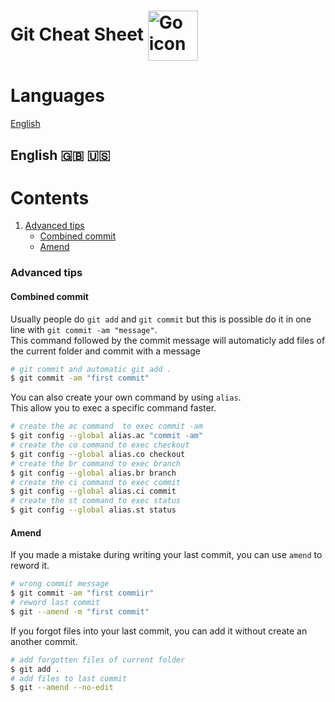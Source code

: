# Git Cheat Sheet <img align="center" width="80" height="80" src="https://upload.wikimedia.org/wikipedia/commons/e/e0/Git-logo.svg" alt="Go icon">

# Languages
[English](#english-)

## English 🇬🇧 🇺🇸

# Contents
1. [Advanced tips](#advanced-tips)
    * [Combined commit](#combined-commit)
    * [Amend](#amend)

### Advanced tips

#### Combined commit

Usually people do `git add` and `git commit` but this is possible do it in one line with `git commit -am "message"`. <br>
This command followed by the commit message will automaticly add files of the current folder and commit with a message
```bash
# git commit and automatic git add .
$ git commit -am "first commit"
```

You can also create your own command by using `alias`.<br>
This allow you to exec a specific command faster. 
```zsh
# create the ac command  to exec commit -am 
$ git config --global alias.ac "commit -am"
# create the co command to exec checkout
$ git config --global alias.co checkout
# create the br command to exec branch
$ git config --global alias.br branch
# create the ci command to exec commit
$ git config --global alias.ci commit
# create the st command to exec status
$ git config --global alias.st status
```

#### Amend
If you made a mistake during writing your last commit, you can use `amend` to reword it.
```bash
# wrong commit message
$ git commit -am "first commiir"
# reword last commit
$ git --amend -m "first commit"
```

If you forgot files into your last commit, you can add it without create an another commit.
```bash
# add forgotten files of current folder
$ git add .
# add files to last commit
$ git --amend --no-edit
```
